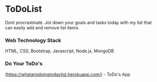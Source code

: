 # ToDoList
Dont procrastinate. Jot down your goals and tasks today with my list that can easily add and remove list items. 

### Web Technology Stack
HTML, CSS, Bootstrap, Javascript, Node.js, MongoDB

### Do Your ToDo's
(https://whatamidoingtodaylist.herokuapp.com/) - ToDo's App
